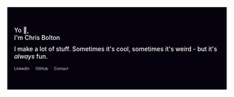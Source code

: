 <svg fill="none" viewBox="0 0 800 300" width="800" height="300" xmlns="http://www.w3.org/2000/svg">
  <rect fill="#05010D" stroke="#05010D" width="100%" height="100%"></rect>
  <foreignObject width="100%" height="100%">
    <div xmlns="http://www.w3.org/1999/xhtml">
      <div class="container">
        <div class="center">
          <p class="header">
            Yo 👋,
            <br>
            I'm Chris Bolton
          </p>
          <p>I make a lot of stuff. Sometimes it's cool, sometimes it's weird - but it's <i>always</i> fun.</p>
          <ul>
            <li>
              <a href="https://www.linkedin.com/in/yochrisbolton/" target="_blank">LinkedIn</a>
            </li>
            <li>
              <a href="https://github.com/yochrisbolton" target="_blank">GitHub</a>
            </li>
            <li>
              <a href="mailto:hello@chrisbolton.dev">Contact</a>
            </li>
          </ul>
        </div>
      </div>
      <style>
        .container {
          height: 100%;
          width: 100%;
          margin: 0;
          padding: 0;
          font-family: 'Inter', sans-serif;
          background-color: #05010D;
          display: flex;
        }

        .header {
          font-family: 'Poppins', sans-serif;
          margin: 0;
          line-height: 45;
          font-weight: 700;
          font-size: 36px;
          line-height: 45px;
          color: white;
        }

        .center {
          width: 750px;
          margin: auto auto;
        }

        p {
          margin: 0;
          margin-top: 15px;
          font-family: 'Inter', sans-serif;
          font-size: 22px;
          line-height: 27px;
          font-weight: 500;
          color: white;
        }

        ul {
          list-style: none;
          display: flex;
          padding: 0;
          color: white;
          margin-top: 20px;
        }

        a {
          color: inherit;
          text-decoration: none;
          font-size: 14px;
          padding-right: 22px;
          color: #FFFFFFDE;
        }
      </style>
    </div>
  </foreignObject>
</svg>
